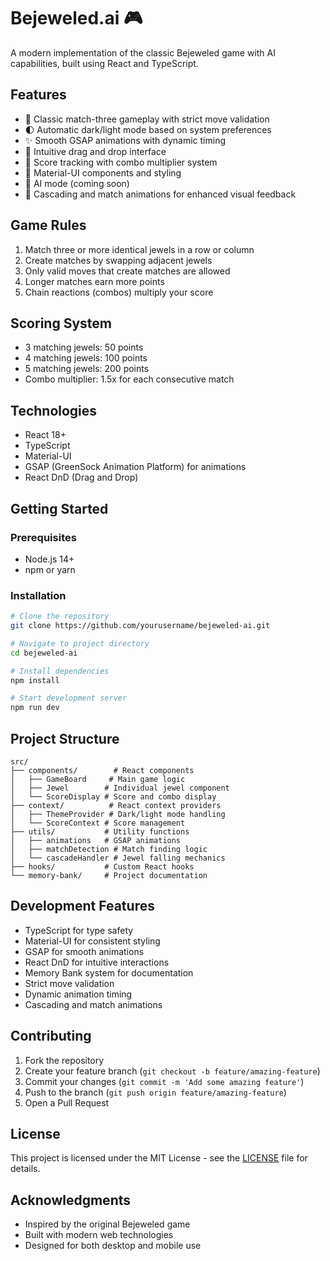 # Bejeweled.ai 🎮

A modern implementation of the classic Bejeweled game with AI capabilities, built using React and TypeScript.

## Features

- 🎯 Classic match-three gameplay with strict move validation
- 🌓 Automatic dark/light mode based on system preferences
- ✨ Smooth GSAP animations with dynamic timing
- 🎯 Intuitive drag and drop interface
- 💯 Score tracking with combo multiplier system
- 🎨 Material-UI components and styling
- 🤖 AI mode (coming soon)
- 🌟 Cascading and match animations for enhanced visual feedback

## Game Rules

1. Match three or more identical jewels in a row or column
2. Create matches by swapping adjacent jewels
3. Only valid moves that create matches are allowed
4. Longer matches earn more points
5. Chain reactions (combos) multiply your score

## Scoring System

- 3 matching jewels: 50 points
- 4 matching jewels: 100 points
- 5 matching jewels: 200 points
- Combo multiplier: 1.5x for each consecutive match

## Technologies

- React 18+
- TypeScript
- Material-UI
- GSAP (GreenSock Animation Platform) for animations
- React DnD (Drag and Drop)

## Getting Started

### Prerequisites

- Node.js 14+
- npm or yarn

### Installation

```bash
# Clone the repository
git clone https://github.com/yourusername/bejeweled-ai.git

# Navigate to project directory
cd bejeweled-ai

# Install dependencies
npm install

# Start development server
npm run dev
```

## Project Structure

```
src/
├── components/        # React components
│   ├── GameBoard     # Main game logic
│   ├── Jewel        # Individual jewel component
│   └── ScoreDisplay # Score and combo display
├── context/          # React context providers
│   ├── ThemeProvider # Dark/light mode handling
│   └── ScoreContext # Score management
├── utils/           # Utility functions
│   ├── animations   # GSAP animations
│   ├── matchDetection # Match finding logic
│   └── cascadeHandler # Jewel falling mechanics
├── hooks/           # Custom React hooks
└── memory-bank/     # Project documentation
```

## Development Features

- TypeScript for type safety
- Material-UI for consistent styling
- GSAP for smooth animations
- React DnD for intuitive interactions
- Memory Bank system for documentation
- Strict move validation
- Dynamic animation timing
- Cascading and match animations

## Contributing

1. Fork the repository
2. Create your feature branch (`git checkout -b feature/amazing-feature`)
3. Commit your changes (`git commit -m 'Add some amazing feature'`)
4. Push to the branch (`git push origin feature/amazing-feature`)
5. Open a Pull Request

## License

This project is licensed under the MIT License - see the [LICENSE](LICENSE) file for details.

## Acknowledgments

- Inspired by the original Bejeweled game
- Built with modern web technologies
- Designed for both desktop and mobile use
